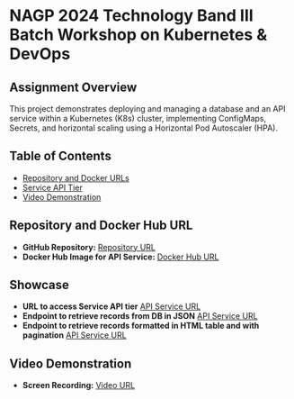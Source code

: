 # NAGP 2024 Technology Band III Batch Workshop on Kubernetes & DevOps

## Assignment Overview

This project demonstrates deploying and managing a database and an API service within a Kubernetes (K8s) cluster, implementing ConfigMaps, Secrets, and horizontal scaling using a Horizontal Pod Autoscaler (HPA).

## Table of Contents

- [Repository and Docker URLs](#repository-and-docker-urls)
- [Service API Tier](#showcase)
- [Video Demonstration](#video-demonstration)

## Repository and Docker Hub URL

- **GitHub Repository:** [Repository URL](https://github.com/singhsahil2711/Sahil_Kubernetes-and-DevOps-Advanced)
- **Docker Hub Image for API Service:** [Docker Hub URL](https://hub.docker.com/r/singhsahil2711/db-access-service)

## Showcase

- **URL to access Service API tier** [API Service URL](http://34.72.15.36/)
- **Endpoint to retrieve records from DB in JSON** [API Service URL](http://34.72.15.36/records)
- **Endpoint to retrieve records formatted in HTML table and with pagination** [API Service URL](http://34.72.15.36/formatted-records)

## Video Demonstration

- **Screen Recording:** [Video URL](https://nagarro-my.sharepoint.com/personal/sahil_singh02_nagarro_com/_layouts/15/stream.aspx?id=%2Fpersonal%2Fsahil%5Fsingh02%5Fnagarro%5Fcom%2FDocuments%2FAttachments%2FDocker%5FK8s%5FAssignment%5FDemo%5FSahil%5F3175225%2Emp4&referrer=StreamWebApp%2EWeb&referrerScenario=AddressBarCopied%2Eview%2E0401ce39%2Da994%2D42a5%2Daee4%2D3e17a16674ff&ga=1)
